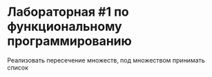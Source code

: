 # Лабораторная #1 по функциональному программированию
Реализовать пересечение множеств, под множеством принимать список
